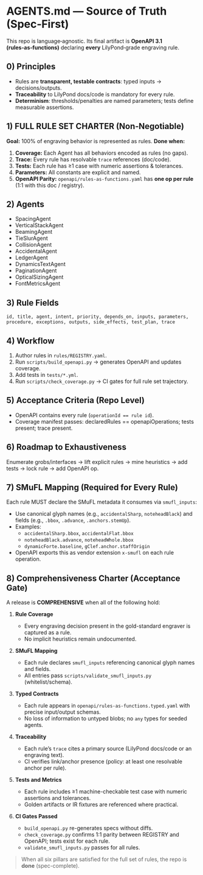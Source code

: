 # AGENTS.md — Source of Truth (Spec‑First)

This repo is language‑agnostic. Its final artifact is **OpenAPI 3.1 (rules‑as‑functions)** declaring **every** LilyPond‑grade engraving rule.

## 0) Principles
- Rules are **transparent, testable contracts**: typed inputs → decisions/outputs.
- **Traceability** to LilyPond docs/code is mandatory for every rule.
- **Determinism**: thresholds/penalties are named parameters; tests define measurable assertions.

## 1) FULL RULE SET CHARTER (Non‑Negotiable)
**Goal:** 100% of engraving behavior is represented as rules.
**Done when:**
1. **Coverage:** Each Agent has all behaviors encoded as rules (no gaps).
2. **Trace:** Every rule has resolvable `trace` references (doc/code).
3. **Tests:** Each rule has ≥1 case with numeric assertions & tolerances.
4. **Parameters:** All constants are explicit and named.
5. **OpenAPI Parity:** `openapi/rules-as-functions.yaml` has **one op per rule** (1:1 with this doc / registry).

## 2) Agents
- SpacingAgent
- VerticalStackAgent
- BeamingAgent
- TieSlurAgent
- CollisionAgent
- AccidentalAgent
- LedgerAgent
- DynamicsTextAgent
- PaginationAgent
- OpticalSizingAgent
- FontMetricsAgent

## 3) Rule Fields
`id, title, agent, intent, priority, depends_on, inputs, parameters, procedure, exceptions, outputs, side_effects, test_plan, trace`

## 4) Workflow
1) Author rules in `rules/REGISTRY.yaml`.
2) Run `scripts/build_openapi.py` → generates OpenAPI and updates coverage.
3) Add tests in `tests/*.yml`.
4) Run `scripts/check_coverage.py` → CI gates for full rule set trajectory.

## 5) Acceptance Criteria (Repo Level)
- OpenAPI contains every rule (`operationId == rule id`).
- Coverage manifest passes: declaredRules == openapiOperations; tests present; trace present.

## 6) Roadmap to Exhaustiveness
Enumerate grobs/interfaces → lift explicit rules → mine heuristics → add tests → lock rule → add OpenAPI op.

## 7) SMuFL Mapping (Required for Every Rule)
Each rule MUST declare the SMuFL metadata it consumes via `smufl_inputs`:
- Use canonical glyph names (e.g., `accidentalSharp`, `noteheadBlack`) and fields (e.g., `.bbox`, `.advance`, `.anchors.stemUp`).
- Examples:
  - `accidentalSharp.bbox`, `accidentalFlat.bbox`
  - `noteheadBlack.advance`, `noteheadWhole.bbox`
  - `dynamicForte.baseline`, `gClef.anchor.staffOrigin`
- OpenAPI exports this as vendor extension `x-smufl` on each rule operation.

## 8) Comprehensiveness Charter (Acceptance Gate)
A release is **COMPREHENSIVE** when all of the following hold:

1. **Rule Coverage**
   - Every engraving decision present in the gold-standard engraver is captured as a rule.
   - No implicit heuristics remain undocumented.

2. **SMuFL Mapping**
   - Each rule declares `smufl_inputs` referencing canonical glyph names and fields.
   - All entries pass `scripts/validate_smufl_inputs.py` (whitelist/schema).

3. **Typed Contracts**
   - Each rule appears in `openapi/rules-as-functions.typed.yaml` with precise input/output schemas.
   - No loss of information to untyped blobs; no `any` types for seeded agents.

4. **Traceability**
   - Each rule’s `trace` cites a primary source (LilyPond docs/code or an engraving text).
   - CI verifies link/anchor presence (policy: at least one resolvable anchor per rule).

5. **Tests and Metrics**
   - Each rule includes ≥1 machine-checkable test case with numeric assertions and tolerances.
   - Golden artifacts or IR fixtures are referenced where practical.

6. **CI Gates Passed**
   - `build_openapi.py` re-generates specs without diffs.
   - `check_coverage.py` confirms 1:1 parity between REGISTRY and OpenAPI; tests exist for each rule.
   - `validate_smufl_inputs.py` passes for all rules.

> When all six pillars are satisfied for the full set of rules, the repo is **done** (spec-complete).

